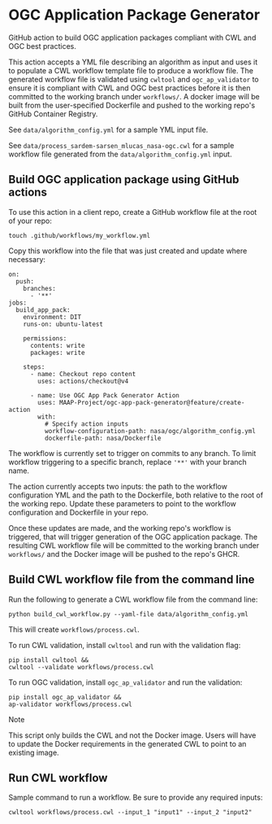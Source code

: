 # OGC Application Package Generator
GitHub action to build OGC application packages compliant with CWL and OGC best practices.

This action accepts a YML file describing an algorithm as input and uses it to populate a CWL workflow template file to produce a workflow file. The generated workflow file is validated using `cwltool` and `ogc_ap_validator` to ensure it is compliant with CWL and OGC best practices before it is then committed to the working branch under `workflows/`. A docker image will be built from the user-specified Dockerfile and pushed to the working repo's GitHub Container Registry.

See `data/algorithm_config.yml` for a sample YML input file.

See `data/process_sardem-sarsen_mlucas_nasa-ogc.cwl` for a sample workflow file generated from the `data/algorithm_config.yml` input.

## Build OGC application package using GitHub actions

To use this action in a client repo, create a GitHub workflow file at the root of your repo:

`touch .github/workflows/my_workflow.yml`

Copy this workflow into the file that was just created and update where necessary:

```
on:
  push:
    branches:
      - '**'
jobs:
  build_app_pack:
    environment: DIT
    runs-on: ubuntu-latest

    permissions:
      contents: write
      packages: write

    steps:
      - name: Checkout repo content
        uses: actions/checkout@v4

      - name: Use OGC App Pack Generator Action
        uses: MAAP-Project/ogc-app-pack-generator@feature/create-action
        with:
          # Specify action inputs
          workflow-configuration-path: nasa/ogc/algorithm_config.yml
          dockerfile-path: nasa/Dockerfile
```

The workflow is currently set to trigger on commits to any branch. To limit workflow triggering to a specific branch, replace `'**'` with your branch name.

The action currently accepts two inputs: the path to the workflow configuration YML and the path to the Dockerfile, both relative to the root of the working repo. Update these parameters to point to the workflow configuration and Dockerfile in your repo.

Once these updates are made, and the working repo's workflow is triggered, that will trigger generation of the OGC application package. The resulting CWL workflow file will be committed to the working branch under `workflows/` and the Docker image will be pushed to the repo's GHCR.


## Build CWL workflow file from the command line
Run the following to generate a CWL workflow file from the command line:

`python build_cwl_workflow.py --yaml-file data/algorithm_config.yml`

This will create `workflows/process.cwl`.

To run CWL validation, install `cwltool` and run with the validation flag:
```
pip install cwltool &&
cwltool --validate workflows/process.cwl
```

To run OGC validation, install `ogc_ap_validator` and run the validation:
```
pip install ogc_ap_validator &&
ap-validator workflows/process.cwl
```

> [!NOTE]
> This script only builds the CWL and not the Docker image. Users will have to update the Docker requirements in the generated CWL to point to an existing image.

## Run CWL workflow
Sample command to run a workflow. Be sure to provide any required inputs:

`cwltool workflows/process.cwl --input_1 "input1" --input_2 "input2"`
